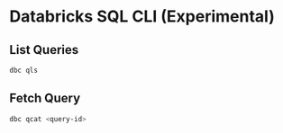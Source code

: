 # Databricks SQL CLI (Experimental)

## List Queries

```bash
dbc qls
```

## Fetch Query

```bash
dbc qcat <query-id>
```